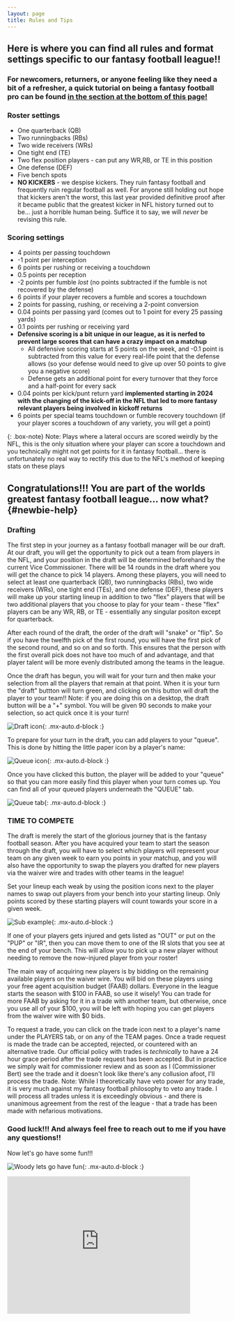 ```yaml
---
layout: page
title: Rules and Tips
---
```


## Here is where you can find all rules and format settings specific to our fantasy football league!!

### For newcomers, returners, or anyone feeling like they need a bit of a refresher, a quick tutorial on being a fantasy football pro can be found [in the section at the bottom of this page!](#newbie-help)

### Roster settings

- One quarterback (QB)
- Two runningbacks (RBs)
- Two wide receivers (WRs)
- One tight end (TE)
- Two flex position players - can put any WR,RB, or TE in this position 
- One defense (DEF)
- Five bench spots
- **NO KICKERS** - we despise kickers. They ruin fantasy football and frequently ruin regular football as well. For anyone still holding out hope that kickers aren't the worst, this last year provided definitive proof after it became public that the greatest kicker in NFL history turned out to be... just a horrible human being. Suffice it to say, we will *never* be revising this rule.

### Scoring settings

- 4 points per passing touchdown
- -1 point per interception
- 6 points per rushing or receiving a touchdown
- 0.5 points per reception
- -2 points per fumble *lost* (no points subtracted if the fumble is not recovered by the defense)
- 6 points if your player recovers a fumble and scores a touchdown
- 2 points for passing, rushing, or receiving a 2-point conversion
- 0.04 points per passing yard (comes out to 1 point for every 25 passing yards)
- 0.1 points per rushing or receiving yard
- **Defensive scoring is a bit unique in our league, as it is nerfed to prevent large scores that can have a crazy impact on a matchup**
    - All defensive scoring starts at 5 points on the week, and -0.1 point is subtracted from this value for every real-life point that the defense allows (so your defense would need to give up over 50 points to give you a negative score)
    - Defense gets an additional point for every turnover that they force and a half-point for every sack
- 0.04 points per kick/punt return yard **implemented starting in 2024 with the changing of the kick-off in the NFL that led to more fantasy relevant players being involved in kickoff returns**
- 6 points per special teams touchdown or fumble recovery touchdown (if your player scores a touchdown of any variety, you will get a point) 

{: .box-note}
Note: Plays where a lateral occurs are scored weirdly by the NFL, this is the only situation where your player can score a touchdown and you technically might not get points for it in fantasy football... there is unfortunately no real way to rectify this due to the NFL's method of keeping stats on these plays





## Congratulations!!! You are part of the worlds greatest fantasy football league... now what? {#newbie-help}

### Drafting

The first step in your journey as a fantasy football manager will be our draft. At our draft, 
you will get the opportunity to pick out a team from players in the NFL, and your position in the draft will be determined beforehand by the current Vice Commissioner. 
There will be 14 rounds in the draft where you will get the chance to pick 14 players. Among these players, you will need to select at least one quarterback (QB), two runningbacks (RBs), 
two wide receivers (WRs), one tight end (TEs), and one defense (DEF), these players will make up your starting lineup in addition to two "flex" players that will be two additional players 
that you choose to play for your team - these "flex" players can be any WR, RB, or TE - essentially any singular positon except for quarterback.

After each round of the draft, the order of the draft will "snake" or "flip". So if you have the twelfth pick of the first round, you will have the first pick of the second round, and so on and so forth. 
This ensures that the person with the first overall pick does not have too much of and advantage, and that player talent will be more evenly distributed among the teams in the league.


Once the draft has begun, you will wait for your turn and then make your selection from all the players that remain at that point. When it is your turn the "draft" buttton will turn green, 
and clicking on this button will draft the player to your team!! Note: if you are doing this on a desktop, the draft button will be a "+" symbol. You will be given 90 seconds to make your selection, 
so act quick once it is your turn!

![Draft icon](https://al-pals.github.io/assets/img/draft_icon.jpeg){: .mx-auto.d-block :}


To prepare for your turn in the draft, you can add players to your "queue". This is done by hitting the little paper icon by a player's name:

![Queue icon](https://al-pals.github.io/assets/img/queue_icon.jpeg){: .mx-auto.d-block :}

Once you have clicked this button, the player will be added to your "queue" so that you can more easily find this player when your turn comes up. 
You can find all of your queued players underneath the "QUEUE" tab.

![Queue tab](https://al-pals.github.io/assets/img/queue_tab.jpeg){: .mx-auto.d-block :}



### TIME TO COMPETE

The draft is merely the start of the glorious journey that is the fantasy football season. After you have acquired your team to start the season through the draft, you will 
have to select which players will represent your team on any given week to earn you points in your matchup, and you will also have the opportunity to swap the players you 
drafted for new players via the waiver wire and trades with other teams in the league!

Set your lineup each weak by using the position icons next to the player names to swap out players from your bench into your starting lineup. Only points scored by these starting 
players will count towards your score in a given week.

![Sub example](https://al-pals.github.io/assets/img/sub_example.jpeg){: .mx-auto.d-block :}

If one of your players gets injured and gets listed as "OUT" or put on the "PUP" or "IR", then you can move them to one of the IR slots that you see at the end of your bench. This will 
allow you to pick up a new player without needing to remove the now-injured player from your roster!

The main way of acquiring new players is by bidding on the remaining available players on the waiver wire. You will bid on these players using your free agent acquisition budget (FAAB) dollars. 
Everyone in the league starts the season with \$100 in FAAB, so use it wisely! You can trade for more FAAB by asking for it in a trade with another team, but otherwise, once you use all of 
your \$100, you will be left with hoping you can get players from the waiver wire with \$0 bids.

To request a trade, you can click on the trade icon next to a player's name under the PLAYERS tab, or on any of the TEAM pages. Once a trade request is made the trade can be accepted, rejected, 
or countered with an alternative trade. Our official policy with trades is _technically_ to have a 24 hour grace period after the trade request has been accepted. But in practice we simply wait 
for commissioner review and as soon as I (Commissioner Bert) see the trade and it doesn't look like there's any collusion afoot, I'll process the trade. Note: While I theoretically have veto 
power for any trade, it is very much against my fantasy football philosophy to veto any trade. I will process all trades unless it is exceedingly obvious - and there is unanimous agreement from the rest of the league - 
that a trade has been made with nefarious motivations.


### Good luck!!! And always feel free to reach out to me if you have any questions!!

Now let's go have some fun!!!



![Woody lets go have fun](https://al-pals.github.io/assets/img/woody_lets_go_have_fun.png){: .mx-auto.d-block :}


<iframe width="420" height="315" src="https://www.youtube.com/shorts/w045t8ylgUM" frameborder="0" allowfullscreen></iframe>




